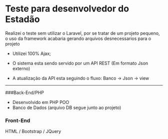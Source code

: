 Teste para desenvolvedor do Estadão
==============================

Realizei o teste sem utilizar o Laravel, por se tratar de um projeto pequeno, o uso da framework acabaria gerando arquivos desnecessarios para o projeto
- Utilizei 100% Ajax;

- O sistema esta sendo servido por um API REST (Em formato Json externo)
- A atualização da API esta seguindo o fluxo: Banco -> Json -> view



--------

###Back-End/PHP
 - Desenvolvido em PHP POO
 - Banco de Dados (arquivo DB segue junto ao projeto)

### Front-End

HTML / Bootstrap / JQuery